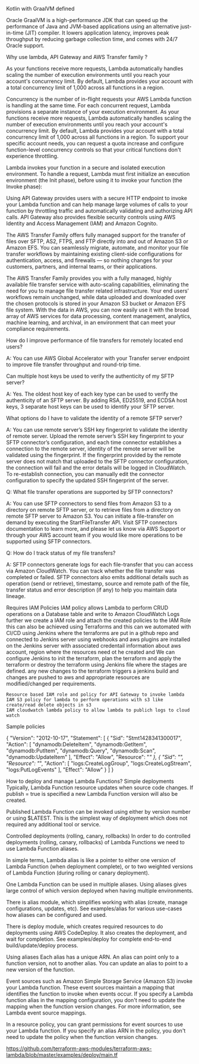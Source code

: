 Kotlin with GraalVM defined

Oracle GraalVM is a high-performance JDK that can speed up the performance of Java and JVM-based applications using an alternative just-in-time (JIT) compiler. It lowers application latency, improves peak throughput by reducing garbage collection time, and comes with 24/7 Oracle support.

Why use lambda, API Gateway and AWS Transfer family ?

As your functions receive more requests, Lambda automatically handles scaling the number of execution environments until you reach your account's concurrency limit. By default, Lambda provides your account with a total concurrency limit of 1,000 across all functions in a region.

Concurrency is the number of in-flight requests your AWS Lambda function is handling at the same time. For each concurrent request, Lambda provisions a separate instance of your execution environment. As your functions receive more requests, Lambda automatically handles scaling the number of execution environments until you reach your account's concurrency limit. By default, Lambda provides your account with a total concurrency limit of 1,000 across all functions in a region. To support your specific account needs, you can request a quota increase and configure function-level concurrency controls so that your critical functions don't experience throttling.

Lambda invokes your function in a secure and isolated execution environment. To handle a request, Lambda must first initialize an execution environment (the Init phase), before using it to invoke your function (the Invoke phase):

Using API Gateway provides users with a secure HTTP endpoint to invoke your Lambda function and can help manage large volumes of calls to your function by throttling traffic and automatically validating and authorizing API calls. API Gateway also provides flexible security controls using AWS Identity and Access Management (IAM) and Amazon Cognito. 

The AWS Transfer Family offers fully managed support for the transfer of files over SFTP, AS2, FTPS, and FTP directly into and out of Amazon S3 or Amazon EFS. You can seamlessly migrate, automate, and monitor your file transfer workflows by maintaining existing client-side configurations for authentication, access, and firewalls — so nothing changes for your customers, partners, and internal teams, or their applications.

The AWS Transfer Family provides you with a fully managed, highly available file transfer service with auto-scaling capabilities, eliminating the need for you to manage file transfer related infrastructure. Your end users’ workflows remain unchanged, while data uploaded and downloaded over the chosen protocols is stored in your Amazon S3 bucket or Amazon EFS file system. With the data in AWS, you can now easily use it with the broad array of AWS services for data processing, content management, analytics, machine learning, and archival, in an environment that can meet your compliance requirements.

How do I improve performance of file transfers for remotely located end users?

A: You can use AWS Global Accelerator with your Transfer server endpoint to improve file transfer throughput and round-trip time.

Can multiple host keys be used to verify the authenticity of my SFTP server?

A: Yes. The oldest host key of each key type can be used to verify the authenticity of an SFTP server. By adding RSA, ED25519, and ECDSA host keys, 3 separate host keys can be used to identify your SFTP server.

What options do I have to validate the identity of a remote SFTP server?

A: You can use remote server’s SSH key fingerprint to validate the identity of remote server. Upload the remote server’s SSH key fingerprint to your SFTP connector’s configuration, and each time connector establishes a connection to the remote server, identity of the remote server will be validated using the fingerprint. If the fingerprint provided by the remote server does not match that uploaded to the SFTP connector configuration, the connection will fail and the error details will be logged in CloudWatch. To re-establish connection, you can manually edit the connector configuration to specify the updated SSH fingerprint of the server.

Q: What file transfer operations are supported by SFTP connectors?

A: You can use SFTP connectors to send files from Amazon S3 to a directory on remote SFTP server, or to retrieve files from a directory on remote SFTP server to Amazon S3. You can initiate a file-transfer on demand by executing the StartFileTransfer API. Visit SFTP connectors documentation to learn more, and please let us know via AWS Support or through your AWS account team if you would like more operations to be supported using SFTP connectors.

Q: How do I track status of my file transfers?

A: SFTP connectors generate logs for each file-transfer that you can access via Amazon CloudWatch. You can track whether the file transfer was completed or failed. SFTP connectors also emits additional details such as operation (send or retrieve), timestamp, source and remote path of the file, transfer status and error description (if any) to help
you maintain data lineage.



Requires IAM Policies
    IAM policy allows Lambda to perform CRUD operations on a Database table and write to Amazon CloudWatch Logs further we create a IAM role and attach the created policies to the IAM Role this can also be achieved using Terraforms and this can we automated with CI/CD using Jenkins where the terraforms are put in a github repo and connected to Jenkins server using webhooks and aws plugins are installed on the Jenkins server with associated credentail information about aws account, region where the resources need ot he created and We can configure Jenkins to init the terraform, plan the terraform and apply the terraform or destroy the terraform using Jenkins file where the stages are defined. any new changes to the terraform triggers a jenkins build and changes are pushed to aws and appropriate resources are modified/changed per requirements. 

    Resource based IAM role and policy for API Gateway to invoke lambda
    IAM S3 policy for lambda to perform operations with s3 like create/read delete objects in s3
    IAM cloudwatch lambda policy to allow lambda to publich logs to cloud watch 

Sample policies

{
  "Version": "2012-10-17",
  "Statement": [
    {
      "Sid": "Stmt1428341300017",
      "Action": [
        "dynamodb:DeleteItem",
        "dynamodb:GetItem",
        "dynamodb:PutItem",
        "dynamodb:Query",
        "dynamodb:Scan",
        "dynamodb:UpdateItem"
      ],
      "Effect": "Allow",
      "Resource": "*"
    },
    {
      "Sid": "",
      "Resource": "*",
      "Action": [
        "logs:CreateLogGroup",
        "logs:CreateLogStream",
        "logs:PutLogEvents"
      ],
      "Effect": "Allow"
    }
  ]
}


How to deploy and manage Lambda Functions?
Simple deployments
Typically, Lambda Function resource updates when source code changes. If publish = true is specified a new Lambda Function version will also be created.

Published Lambda Function can be invoked using either by version number or using $LATEST. This is the simplest way of deployment which does not required any additional tool or service.

Controlled deployments (rolling, canary, rollbacks)
In order to do controlled deployments (rolling, canary, rollbacks) of Lambda Functions we need to use Lambda Function aliases.

In simple terms, Lambda alias is like a pointer to either one version of Lambda Function (when deployment complete), or to two weighted versions of Lambda Function (during rolling or canary deployment).

One Lambda Function can be used in multiple aliases. Using aliases gives large control of which version deployed when having multiple environments.

There is alias module, which simplifies working with alias (create, manage configurations, updates, etc). See examples/alias for various use-cases how aliases can be configured and used.

There is deploy module, which creates required resources to do deployments using AWS CodeDeploy. It also creates the deployment, and wait for completion. See examples/deploy for complete end-to-end build/update/deploy process.



Using aliases
Each alias has a unique ARN. An alias can point only to a function version, not to another alias. You can update an alias to point to a new version of the function.

Event sources such as Amazon Simple Storage Service (Amazon S3) invoke your Lambda function. These event sources maintain a mapping that identifies the function to invoke when events occur. If you specify a Lambda function alias in the mapping configuration, you don't need to update the mapping when the function version changes. For more information, see Lambda event source mappings.

In a resource policy, you can grant permissions for event sources to use your Lambda function. If you specify an alias ARN in the policy, you don't need to update the policy when the function version changes.

https://github.com/terraform-aws-modules/terraform-aws-lambda/blob/master/examples/deploy/main.tf
